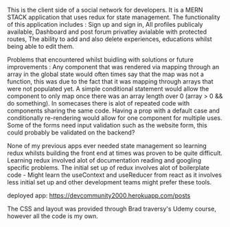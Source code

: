 This is the client side of a social network for developers. It is a MERN STACK application that uses redux for state management.
The functionality of this application includes :
Sign up and sign in,
All profiles publicaly available,
Dashboard and post forum privatley avialable with protected routes,
The ability to add and also delete experiences, educations whilst being able to edit them.

Problems that encountered whilst buidling with solutions or future improvements :
Any component that was rendered via mapping through an array in the global state would often times say that the map was not a function,
this was due to the fact that it was mapping through arrays that were not populated yet. A simple conditional statement would allow the component to only map once there was an array length over 0 (array > 0 && do something).
In somecases there is alot of repeated code with components sharing the same code. Having a prop with a default case and conditionally re-rendering would allow for one component for multiple uses.
Some of the forms need input validation such as the website form, this could probably be validated on the backend?

None of my previous apps ever needed state management so learning redux whilsts building the front end at times was proven to be quite difficult.
Learning redux involved alot of documentation reading and googling specific problems.
The initial set up of redux involves alot of boilerplate code - Might learn the useContext and useReducer from react as it involves less initial set up and other development teams might prefer these tools.

deployed app: https://devcommunity2000.herokuapp.com/posts

The CSS and layout was provided through Brad traversy's Udemy course, however all the code is my own.
